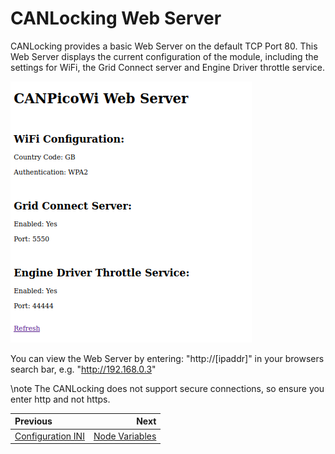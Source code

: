 # CANLocking Web Server

CANLocking provides a basic Web Server on the default TCP Port 80. This Web Server displays the current configuration of the module, including the settings for WiFi, the Grid Connect server and Engine Driver throttle service.

![webserver](webserver.png)

You can view the Web Server by entering: "http://[ipaddr]" in your browsers search bar, e.g. "http://192.168.0.3"

\note
The CANLocking does not support secure connections, so ensure you enter http and not https.

<div class="section_buttons">
 
| Previous                           |                          Next |
|:-----------------------------------|------------------------------:|
| [Configuration INI](config_ini.md) | [Node Variables](nodevars.md) |
 
</div>
